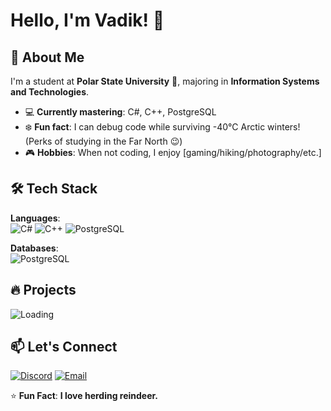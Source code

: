 # Hello, I'm Vadik! 👋

## 🚀 About Me  
I'm a student at **Polar State University** 🏫, majoring in **Information Systems and Technologies**.  
- 💻 **Currently mastering**: C#, C++, PostgreSQL  
- ❄️ **Fun fact**: I can debug code while surviving -40°C Arctic winters! (Perks of studying in the Far North 😉)  
- 🎮 **Hobbies**: When not coding, I enjoy [gaming/hiking/photography/etc.]   

## 🛠️ Tech Stack  
**Languages**:  
![C#](https://img.shields.io/badge/C%23-239120?style=flat&logo=c-sharp&logoColor=white)
![C++](https://img.shields.io/badge/C%2B%2B-00599C?style=flat&logo=c%2B%2B&logoColor=white)
![PostgreSQL](https://img.shields.io/badge/PostgreSQL-4169E1?style=flat&logo=postgresql&logoColor=white)  

**Databases**:  
![PostgreSQL](https://img.shields.io/badge/PostgreSQL-316192?style=flat&logo=postgresql&logoColor=white)

## 🔥 Projects
![Loading](https://i.gifer.com/ZZ5H.gif)

## 📫 Let's Connect
[![Discord](https://img.shields.io/badge/Join_My_Server-5865F2?style=flat&logo=discord&logoColor=white)](https://discord.com/users/366151961671893002)
[![Email](https://img.shields.io/badge/Email-D14836?style=flat&logo=gmail&logoColor=white)](mailto:ostafinskijvadim@gmail.com)  

⭐ **Fun Fact**: **I love herding reindeer.** 
